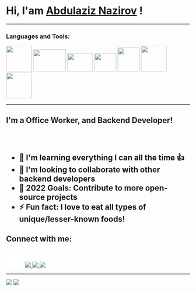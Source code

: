 <h1>Hi, I'am <a href="https://t.me/cyber_senior" target="_blank">Abdulaziz Nazirov</a> !</h1>
<hr>	
<h3>Languages and Tools:</h3>
<div style="displey: flex">
<img src="https://cdn-icons-png.flaticon.com/128/5968/5968332.png" width="70px" height="70px">  <img src="https://cdn.icon-icons.com/icons2/2699/PNG/512/laravel_logo_icon_170314.png" width="90px" height="60px">  <img src="https://cdn-icons-png.flaticon.com/512/5968/5968313.png" width="70px" height="50px">  <img src="https://cdn-icons-png.flaticon.com/512/3094/3094453.png" width="60px" height="50px">  <img src="https://cdn-icons-png.flaticon.com/512/25/25719.png" width="60px" height="65px">  <img src="https://cdn-icons-png.flaticon.com/512/733/733609.png" width="70px" height="70px">  <img src="https://cdn-icons-png.flaticon.com/512/136/136443.png" width="70px" height="70px" >
</div>
<hr>
<h2>I'm a Office Worker, and Backend Developer!<h2>
<br>
  <ul style="font-size="12px">
    <li>🌱 I'm learning everything I can all the time 👍</li>
    <li>👯 I'm looking to collaborate with other backend developers</li>
    <li>🥅 2022 Goals: Contribute to more open-source projects</li>
    <li>⚡ Fun fact: I love to eat all types of unique/lesser-known foods!</li>
      
  </ul>
                             
<h2>Connect with me:</h2>
<div style="displey: flex">   
<a href="https://dadabayev.uz/"><img src="https://raw.githubusercontent.com/codeSTACKr/codeSTACKr/master/img/globe-dark.svg" style="displey: flex"></a> 
<a href="https://instagram.com/nazirov_dev/"><img src="https://cdn-icons-png.flaticon.com/512/174/174855.png" width="23px">   </a> 
<a href="https://t.me/cyber_senior"><img src="https://cdn-icons-png.flaticon.com/512/2111/2111646.png" width="24px">          </a>                                                                                <a href="https://facebook.com/dadabayev.uz/"><img src="https://cdn-icons-png.flaticon.com/512/174/174848.png" width="23px">  </a>
                                                                                                </div>
                                                                                                <hr>

<img src="https://github-readme-stats.vercel.app/api/top-langs/?username=Akhmadjonuz&show_icons=true&theme=radical">
<img src="https://github-readme-stats.vercel.app/api?username=akhmadjonuz&count_private=false&show_icons=true&theme=radical">
                                                                                                                   

